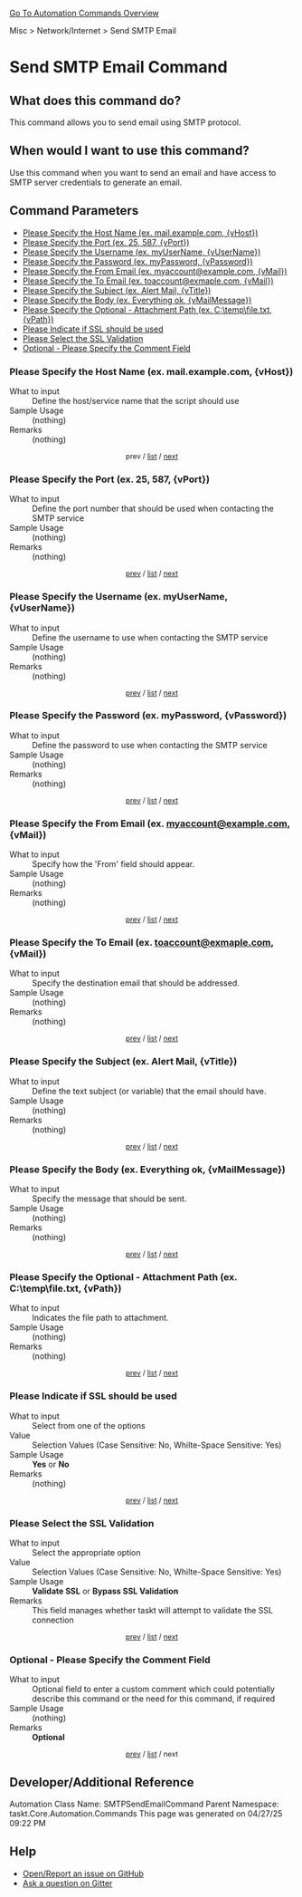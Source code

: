 <!--TITLE: Send SMTP Email Command -->
<!-- SUBTITLE: a command in the Misc group. -->
[Go To Automation Commands Overview](/automation-commands.md)


Misc &gt; Network/Internet &gt; Send SMTP Email


# Send SMTP Email Command


## What does this command do?
This command allows you to send email using SMTP protocol.


## When would I want to use this command?
Use this command when you want to send an email and have access to SMTP server credentials to generate an email.


<a id="param_list"></a>
## Command Parameters
- [Please Specify the Host Name (ex. mail.example.com, {vHost})](#param_0)
- [Please Specify the Port (ex. 25, 587, {vPort})](#param_1)
- [Please Specify the Username (ex. myUserName, {vUserName})](#param_2)
- [Please Specify the Password (ex. myPassword, {vPassword})](#param_3)
- [Please Specify the From Email (ex. myaccount@example.com, {vMail})](#param_4)
- [Please Specify the To Email (ex. toaccount@exmaple.com, {vMail})](#param_5)
- [Please Specify the Subject (ex. Alert Mail, {vTitle})](#param_6)
- [Please Specify the Body (ex. Everything ok, {vMailMessage})](#param_7)
- [Please Specify the Optional - Attachment Path (ex. C:\temp\file.txt, {vPath})](#param_8)
- [Please Indicate if SSL should be used](#param_9)
- [Please Select the SSL Validation](#param_10)
- [Optional - Please Specify the Comment Field](#param_11)


<a id="param_0"></a>
### Please Specify the Host Name (ex. mail.example.com, {vHost})


<dl>
<dt>What to input</dt><dd>Define the host/service name that the script should use</dd>
<dt>Sample Usage</dt><dd>(nothing)</dd>
<dt>Remarks</dt><dd>(nothing)</dd>
</dl>




<div style="font-size: 90%; text-align: center">


prev / [list](#param_list) / [next](#param_1)


</div>


<a id="param_1"></a>
### Please Specify the Port (ex. 25, 587, {vPort})


<dl>
<dt>What to input</dt><dd>Define the port number that should be used when contacting the SMTP service</dd>
<dt>Sample Usage</dt><dd>(nothing)</dd>
<dt>Remarks</dt><dd>(nothing)</dd>
</dl>




<div style="font-size: 90%; text-align: center">


[prev](#param_1) / [list](#param_list) / [next](#param_2)


</div>


<a id="param_2"></a>
### Please Specify the Username (ex. myUserName, {vUserName})


<dl>
<dt>What to input</dt><dd>Define the username to use when contacting the SMTP service</dd>
<dt>Sample Usage</dt><dd>(nothing)</dd>
<dt>Remarks</dt><dd>(nothing)</dd>
</dl>




<div style="font-size: 90%; text-align: center">


[prev](#param_2) / [list](#param_list) / [next](#param_3)


</div>


<a id="param_3"></a>
### Please Specify the Password (ex. myPassword, {vPassword})


<dl>
<dt>What to input</dt><dd>Define the password to use when contacting the SMTP service</dd>
<dt>Sample Usage</dt><dd>(nothing)</dd>
<dt>Remarks</dt><dd>(nothing)</dd>
</dl>




<div style="font-size: 90%; text-align: center">


[prev](#param_3) / [list](#param_list) / [next](#param_4)


</div>


<a id="param_4"></a>
### Please Specify the From Email (ex. myaccount@example.com, {vMail})


<dl>
<dt>What to input</dt><dd>Specify how the 'From' field should appear.</dd>
<dt>Sample Usage</dt><dd>(nothing)</dd>
<dt>Remarks</dt><dd>(nothing)</dd>
</dl>




<div style="font-size: 90%; text-align: center">


[prev](#param_4) / [list](#param_list) / [next](#param_5)


</div>


<a id="param_5"></a>
### Please Specify the To Email (ex. toaccount@exmaple.com, {vMail})


<dl>
<dt>What to input</dt><dd>Specify the destination email that should be addressed.</dd>
<dt>Sample Usage</dt><dd>(nothing)</dd>
<dt>Remarks</dt><dd>(nothing)</dd>
</dl>




<div style="font-size: 90%; text-align: center">


[prev](#param_5) / [list](#param_list) / [next](#param_6)


</div>


<a id="param_6"></a>
### Please Specify the Subject (ex. Alert Mail, {vTitle})


<dl>
<dt>What to input</dt><dd>Define the text subject (or variable) that the email should have.</dd>
<dt>Sample Usage</dt><dd>(nothing)</dd>
<dt>Remarks</dt><dd>(nothing)</dd>
</dl>




<div style="font-size: 90%; text-align: center">


[prev](#param_6) / [list](#param_list) / [next](#param_7)


</div>


<a id="param_7"></a>
### Please Specify the Body (ex. Everything ok, {vMailMessage})


<dl>
<dt>What to input</dt><dd>Specify the message that should be sent.</dd>
<dt>Sample Usage</dt><dd>(nothing)</dd>
<dt>Remarks</dt><dd>(nothing)</dd>
</dl>




<div style="font-size: 90%; text-align: center">


[prev](#param_7) / [list](#param_list) / [next](#param_8)


</div>


<a id="param_8"></a>
### Please Specify the Optional - Attachment Path (ex. C:\temp\file.txt, {vPath})


<dl>
<dt>What to input</dt><dd>Indicates the file path to attachment.</dd>
<dt>Sample Usage</dt><dd>(nothing)</dd>
<dt>Remarks</dt><dd>(nothing)</dd>
</dl>




<div style="font-size: 90%; text-align: center">


[prev](#param_8) / [list](#param_list) / [next](#param_9)


</div>


<a id="param_9"></a>
### Please Indicate if SSL should be used


<dl>
<dt>What to input</dt><dd>Select from one of the options</dd>
<dt>Value</dt><dd>Selection Values (Case Sensitive: No, Whilte-Space Sensitive: Yes)</dd>
<dt>Sample Usage</dt><dd><strong>Yes</strong> or  <strong>No</strong></dd>
<dt>Remarks</dt><dd>(nothing)</dd>
</dl>




<div style="font-size: 90%; text-align: center">


[prev](#param_9) / [list](#param_list) / [next](#param_10)


</div>


<a id="param_10"></a>
### Please Select the SSL Validation


<dl>
<dt>What to input</dt><dd>Select the appropriate option</dd>
<dt>Value</dt><dd>Selection Values (Case Sensitive: No, Whilte-Space Sensitive: Yes)</dd>
<dt>Sample Usage</dt><dd><strong>Validate SSL</strong> or  <strong>Bypass SSL Validation</strong></dd>
<dt>Remarks</dt><dd>This field manages whether taskt will attempt to validate the SSL connection</dd>
</dl>




<div style="font-size: 90%; text-align: center">


[prev](#param_10) / [list](#param_list) / [next](#param_11)


</div>


<a id="param_11"></a>
### Optional - Please Specify the Comment Field


<dl>
<dt>What to input</dt><dd>Optional field to enter a custom comment which could potentially describe this command or the need for this command, if required</dd>
<dt>Sample Usage</dt><dd>(nothing)</dd>
<dt>Remarks</dt><dd><strong>Optional</strong><br></dd>
</dl>




<div style="font-size: 90%; text-align: center">


[prev](#param_11) / [list](#param_list) / next


</div>


## Developer/Additional Reference
Automation Class Name: SMTPSendEmailCommand
Parent Namespace: taskt.Core.Automation.Commands
This page was generated on 04/27/25 09:22 PM


## Help
- [Open/Report an issue on GitHub](https://github.com/rcktrncn/taskt/issues/new)
- [Ask a question on Gitter](https://gitter.im/taskt-rpa/Lobby)
